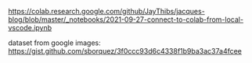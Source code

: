 https://colab.research.google.com/github/JayThibs/jacques-blog/blob/master/_notebooks/2021-09-27-connect-to-colab-from-local-vscode.ipynb


dataset from google images:
https://gist.github.com/sborquez/3f0ccc93d6c4338f1b9ba3ac37a4fcee